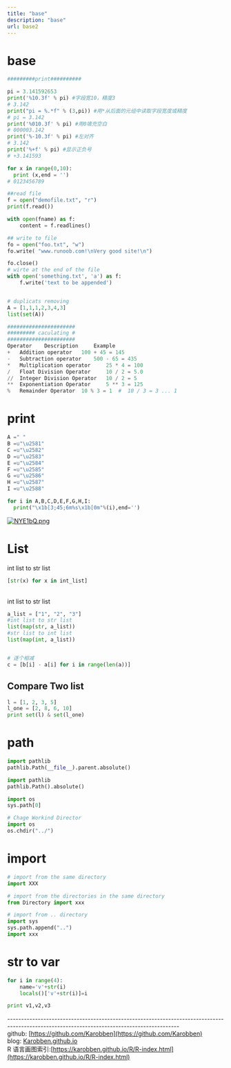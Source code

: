 ```yaml
---
title: "base"
description: "base"
url: base2
---
```

# base


```python
#########print##########

pi = 3.141592653
print('%10.3f' % pi) #字段宽10，精度3
# 3.142
print("pi = %.*f" % (3,pi)) #用*从后面的元组中读取字段宽度或精度
# pi = 3.142
print('%010.3f' % pi) #用0填充空白
# 000003.142
print('%-10.3f' % pi) #左对齐
# 3.142
print('%+f' % pi) #显示正负号
# +3.141593

for x in range(0,10):
  print (x,end = '')
# 0123456789

##read file
f = open("demofile.txt", "r")
print(f.read())

with open(fname) as f:
    content = f.readlines()

## write to file
fo = open("foo.txt", "w")
fo.write( "www.runoob.com!\nVery good site!\n")

fo.close()
# wirte at the end of the file
with open('something.txt', 'a') as f:
    f.write('text to be appended')


# duplicats removing
A = [1,1,1,2,3,4,3]
list(set(A))

######################
######### caculating #
######################
Operator 	Description 	Example
+ 	Addition operator 	100 + 45 = 145
- 	Subtraction operator 	500 - 65 = 435
* 	Multiplication operator 	25 * 4 = 100
/ 	Float Division Operator 	10 / 2 = 5.0
// 	Integer Division Operator 	10 / 2 = 5
** 	Exponentiation Operator 	5 ** 3 = 125
% 	Remainder Operator 	10 % 3 = 1  #  10 / 3 = 3 ... 1

```

# print


```python
A =" "
B =u"\u2581"
C =u"\u2582"
D =u"\u2583"
E =u"\u2584"
F =u"\u2585"
G =u"\u2586"
H =u"\u2587"
I =u"\u2588"

for i in A,B,C,D,E,F,G,H,I:
  print("\x1b[3;45;6m%s\x1b[0m"%(i),end='')
```

[![NYE1bQ.png](https://s1.ax1x.com/2020/06/22/NYE1bQ.png)](https://imgchr.com/i/NYE1bQ)

# List

int list to str list
```python
[str(x) for x in int_list]
```


<br />int list to str list<br />

```python
a_list = ["1", "2", "3"]
#int list to str list
list(map(str, a_list))
#str list to int list
list(map(int, a_list))


# 逐个相减
c = [b[i] - a[i] for i in range(len(a))]
```


## Compare Two list


```python
l = [1, 2, 3, 5]
l_one = [2, 8, 6, 10]
print set(l) & set(l_one)
```


<a name="F7DeQ"></a>
# path

```python
import pathlib
pathlib.Path(__file__).parent.absolute()

import pathlib
pathlib.Path().absolute()

import os
sys.path[0]

# Chage Workind Director
import os
os.chdir("../")
```

<a name="5ixt3"></a>
# import

```python
# import from the same directory
import XXX

# import from the directories in the same directory
from Directory import xxx

# import from .. directory
import sys
sys.path.append("..")
import xxx　
```

<a name="0wVAH"></a>
# str to var

```python
for i in range(4):
    name='v'+str(i)
    locals()['v'+str(i)]=i

print v1,v2,v3
```

--------------------------------------------------------------------------------------------------------------------------------------------<br />github: [https://github.com/Karobben](https://github.com/Karobben)<br />blog: [Karobben.github.io](https://karobben.github.io/) <br />R 语言画图索引:[https://karobben.github.io/R/R-index.html](https://karobben.github.io/R/R-index.html)
